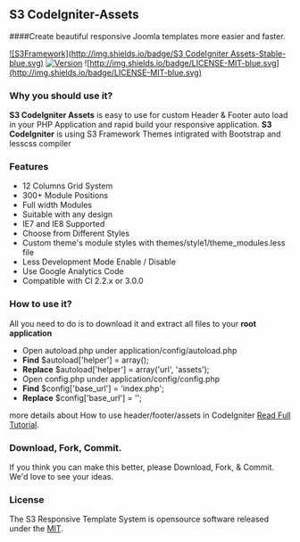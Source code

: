 ## S3 CodeIgniter-Assets
####Create beautiful responsive Joomla templates more easier and faster.

[![S3Framework](http://img.shields.io/badge/S3 CodeIgniter Assets-Stable-blue.svg)](http://www.shaz3e.com)
[![Version](http://img.shields.io/badge/Version-2.2.1-green.svg)](http://www.shaz3e.com)
![http://img.shields.io/badge/LICENSE-MIT-blue.svg](http://img.shields.io/badge/LICENSE-MIT-blue.svg)


### Why you should use it?
**S3 CodeIgniter Assets** is easy to use for custom Header & Footer auto load in your PHP Application and rapid build your responsive application.
**S3 CodeIgniter** is using S3 Framework Themes intigrated with Bootstrap and lesscss compiler

### Features
 - 12 Columns Grid System
 - 300+ Module Positions
 - Full width Modules
 - Suitable with any design
 - IE7 and IE8 Supported
 - Choose from Different Styles
 - Custom theme's module styles with themes/style1/theme_modules.less file
 - Less Development Mode Enable / Disable
 - Use Google Analytics Code
 - Compatible with CI 2.2.x or 3.0.0

### How to use it?
All you need to do is to  download it and extract all files to your **root application**

 - Open autoload.php under application/config/autoload.php
  - **Find** $autoload['helper'] = array();
  - **Replace** $autoload['helper'] = array('url', 'assets');
 - Open config.php under application/config/config.php
  - **Find** $config['base_url']	= 'index.php';
  - **Replace** $config['base_url']	= '';



more details about How to use header/footer/assets in CodeIgniter [Read Full Tutorial](http://blog.shaz3e.com/how-to-use-header-footer-assets-in-codeigniter/).

### Download, Fork, Commit.
If you think you can make this better, please Download, Fork, & Commit. We'd love to see your ideas.
 
### License

The S3 Responsive Template System is opensource software released under the [MIT](http://opensource.org/licenses/mit-license.html).